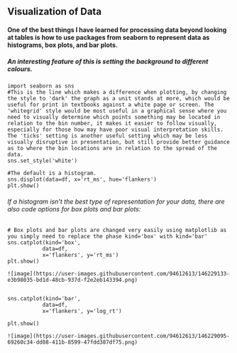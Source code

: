 ## Visualization of Data

#### One of the best things I have learned for processing data beyond looking at tables is how to use packages from seaborn to represent data as histograms, box plots, and bar plots.

##### An interesting feature of this is setting the background to different colours.


```
import seaborn as sns
#This is the line which makes a difference when plotting, by changing the style to 'dark' the graph as a unit stands at more, which would be useful for print in textbooks against a white page or screen. The 'whitegrid' style would be most useful in a graphical sense where you need to visually determine which points something may be located in relation to the bin number, it makes it easier to follow visually, especially for those how may have poor visual interpretation skills. The 'ticks' setting is another useful setting which may be less visually disruptive in presentation, but still provide better guidance as to where the bin locations are in relation to the spread of the data.
sns.set_style('white')

#The default is a histogram.
sns.displot(data=df, x='rt_ms', hue='flankers')
plt.show()
```

###### If a histogram isn't the best type of representation for your data, there are also code options for box plots and bar plots:


```
# Box plots and bar plots are changed very easily using matplotlib as you simply need to replace the phase kind='box' with kind='bar'
sns.catplot(kind='box',
           data=df,
           x='flankers', y='rt_ms')
plt.show()

![image](https://user-images.githubusercontent.com/94612613/146229133-e3b98035-bd1d-48cb-937d-f2e2eb143394.png)


sns.catplot(kind='bar',
           data=df,
           x='flankers', y='log_rt')

plt.show()

![image](https://user-images.githubusercontent.com/94612613/146229095-69260c34-dd08-411b-8599-47fdd387df75.png)

```
